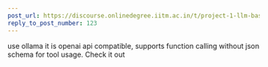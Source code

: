 ```yaml
---
post_url: https://discourse.onlinedegree.iitm.ac.in/t/project-1-llm-based-automation-agent-discussion-thread-tds-jan-2025/164277/124
reply_to_post_number: 123
---
```

use ollama it is openai api compatible, supports function calling without json schema for tool usage. Check it out